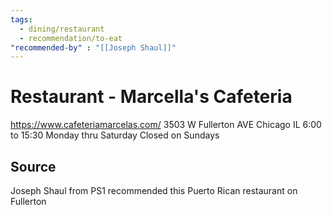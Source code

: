 ```yaml
---
tags:
  - dining/restaurant
  - recommendation/to-eat
"recommended-by" : "[[Joseph Shaul]]"
---
```

# Restaurant - Marcella's Cafeteria 
https://www.cafeteriamarcelas.com/
3503 W Fullerton AVE
Chicago IL
6:00 to 15:30 Monday thru Saturday
Closed on Sundays

## Source

Joseph Shaul from PS1 recommended this Puerto Rican restaurant on Fullerton 